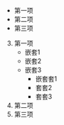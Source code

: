 * 第一项
* 第二项
* 第三项


3. 第一项
    - 嵌套1
    - 嵌套2
    - 嵌套3
        - 嵌套套1
        - 套套2
        - 套套3
5. 第二项
6. 第三项
